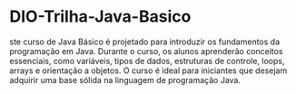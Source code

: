 # DIO-Trilha-Java-Basico
ste curso de Java Básico é projetado para introduzir os fundamentos da programação em Java. Durante o curso, os alunos aprenderão conceitos essenciais, como variáveis, tipos de dados, estruturas de controle, loops, arrays e orientação a objetos. O curso é ideal para iniciantes que desejam adquirir uma base sólida na linguagem de programação Java.
